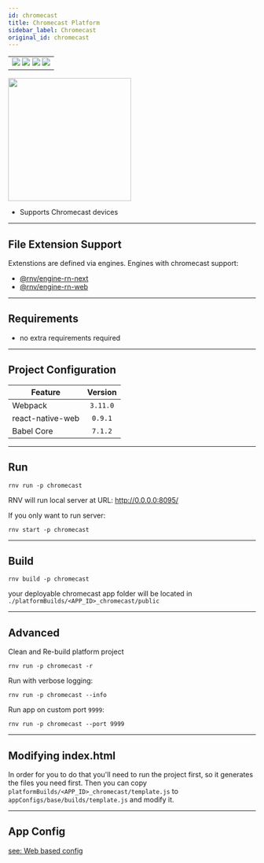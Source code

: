 ```yaml
---
id: chromecast
title: Chromecast Platform
sidebar_label: Chromecast
original_id: chromecast
---
```


<table>
  <tr>
  <td>
    <img src="https://img.shields.io/badge/Mac-yes-brightgreen.svg" />
    <img src="https://img.shields.io/badge/Windows-yes-brightgreen.svg" />
    <img src="https://img.shields.io/badge/Linux-yes-brightgreen.svg" />
    <img src="https://img.shields.io/badge/HostMode-yes-brightgreen.svg" />
  </td>
  </tr>
</table>

<img className="platform-image" src="https://renative.org/img/rnv_chromecast.gif" height="250"/>


- Supports Chromecast devices

---
## File Extension Support

<!--EXTENSION_SUPPORT_START-->

Extenstions are defined via engines. Engines with chromecast support: 
- [@rnv/engine-rn-next](../engines/engine-rn-next#extensions)
- [@rnv/engine-rn-web](../engines/engine-rn-web#extensions)

<!--EXTENSION_SUPPORT_END-->

---
## Requirements

- no extra requirements required

---
## Project Configuration

| Feature          | Version  |
| ---------------- | :------: |
| Webpack          | `3.11.0` |
| react-native-web | `0.9.1`  |
| Babel Core       | `7.1.2`  |

---
## Run

```
rnv run -p chromecast
```

RNV will run local server at URL: http://0.0.0.0:8095/

If you only want to run server:

```
rnv start -p chromecast
```

---
## Build

```
rnv build -p chromecast
```

your deployable chromecast app folder will be located in `./platformBuilds/<APP_ID>_chromecast/public`

---
## Advanced

Clean and Re-build platform project

```
rnv run -p chromecast -r
```

Run with verbose logging:

```
rnv run -p chromecast --info
```

Run app on custom port `9999`:

```
rnv run -p chromecast --port 9999
```

---
## Modifying index.html

In order for you to do that you'll need to run the project first, so it generates the files you need first. Then you can copy `platformBuilds/<APP_ID>_chromecast/template.js` to `appConfigs/base/builds/template.js` and modify it.

---
## App Config

[see: Web based config](../api/json-config.md)
